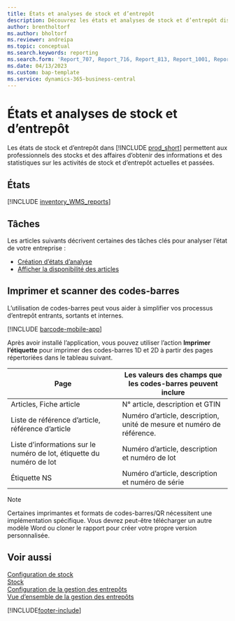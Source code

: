 ```yaml
---
title: États et analyses de stock et d’entrepôt
description: Découvrez les états et analyses de stock et d’entrepôt disponibles dans la version standard de Business Central afin que vous puissiez suivre votre activité.
author: brentholtorf
ms.author: bholtorf
ms.reviewer: andreipa
ms.topic: conceptual
ms.search.keywords: reporting
ms.search.form: 'Report_707, Report_716, Report_813, Report_1001, Report_5807, Report_5808, Report_5809, Report_7313, Report_7319, Report_7320'
ms.date: 04/13/2023
ms.custom: bap-template
ms.service: dynamics-365-business-central
---
```

# <a name="inventory-and-warehouse-reports-and-analytics"></a>États et analyses de stock et d’entrepôt

Les états de stock et d’entrepôt dans [!INCLUDE [prod_short](includes/prod_short.md)] permettent aux professionnels des stocks et des affaires d’obtenir des informations et des statistiques sur les activités de stock et d’entrepôt actuelles et passées.  

## <a name="reports"></a>États

[!INCLUDE [inventory_WMS_reports](includes/inventory-WMS-reports-include.md)]

## <a name="tasks"></a>Tâches

Les articles suivants décrivent certaines des tâches clés pour analyser l’état de votre entreprise :

* [Création d’états d’analyse](bi-how-create-analysis-views-reports.md)  
* [Afficher la disponibilité des articles](inventory-how-availability-overview.md)

## <a name="print-and-scan-barcodes"></a>Imprimer et scanner des codes-barres

L’utilisation de codes-barres peut vous aider à simplifier vos processus d’entrepôt entrants, sortants et internes. 

[!INCLUDE [barcode-mobile-app](includes/barcode-mobile-app.md)]

Après avoir installé l’application, vous pouvez utiliser l’action **Imprimer l’étiquette** pour imprimer des codes-barres 1D et 2D à partir des pages répertoriées dans le tableau suivant.

|Page  |Les valeurs des champs que les codes-barres peuvent inclure  |
|---------|---------|
|Articles, Fiche article     |N° article, description et GTIN         |
|Liste de référence d’article, référence d’article     |Numéro d’article, description, unité de mesure et numéro de référence.         |
|Liste d’informations sur le numéro de lot, étiquette du numéro de lot     |Numéro d’article, description et numéro de lot       |
|Étiquette NS     |Numéro d’article, description et numéro de série         |

> [!NOTE]
> Certaines imprimantes et formats de codes-barres/QR nécessitent une implémentation spécifique. Vous devrez peut-être télécharger un autre modèle Word ou cloner le rapport pour créer votre propre version personnalisée.

## <a name="see-also"></a>Voir aussi

[Configuration de stock](inventory-setup-inventory.md)  
[Stock](inventory-manage-inventory.md)  
[Configuration de la gestion des entrepôts](warehouse-setup-warehouse.md)  
[Vue d’ensemble de la gestion des entrepôts](design-details-warehouse-management.md)

[!INCLUDE[footer-include](includes/footer-banner.md)]
